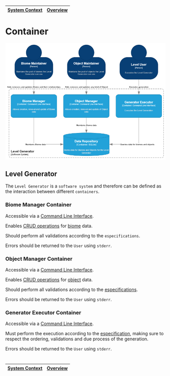 | [System Context](system.md) | [Overview](README.md) |
| --------------------------- | --------------------- |

# Container

![Container](diagrams/imgs/container.png)

## Level Generator

The `Level Generator` is a `software system` and therefore can be defined as the interaction between different `containers`.

### Biome Manager Container

Accessible via a [Command Line Interface](https://en.wikipedia.org/wiki/Command-line_interface).

Enables [CRUD operations](https://en.wikipedia.org/wiki/Create,_read,_update_and_delete) for [biome](../requirements/definitions/biome_definition.md) data.

Should perform all validations according to the `especifications`.

Errors should be returned to the `User` using `stderr`.

### Object Manager Container

Accessible via a [Command Line Interface](https://en.wikipedia.org/wiki/Command-line_interface).

Enables [CRUD operations](https://en.wikipedia.org/wiki/Create,_read,_update_and_delete) for [object](../requirements/definitions/object_definition.md) data.

Should perform all validations according to the [especifications](../requirements/generation/rooms.md).

Errors should be returned to the `User` using `stderr`.

### Generator Executor Container

Accessible via a [Command Line Interface](https://en.wikipedia.org/wiki/Command-line_interface).

Must perform the execution according to the [especification](../requirements/generation/README.md), making sure to respect the ordering, validations and due process of the generation.

Errors should be returned to the `User` using `stderr`.

#

| [System Context](system.md) | [Overview](README.md) |
| --------------------------- | --------------------- |
